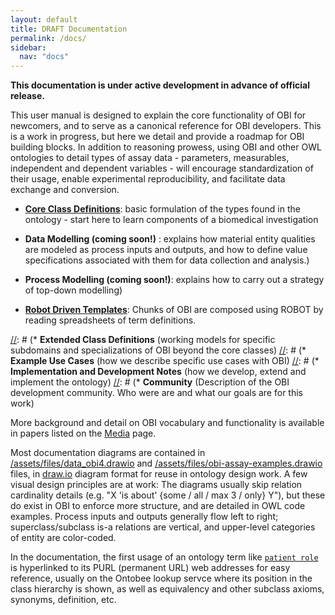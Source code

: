 ```yaml
---
layout: default
title: DRAFT Documentation
permalink: /docs/
sidebar:
  nav: "docs"
---
```


[//]: # (Please put comments like this one into the text to communicate with other OBI-ers)
**This documentation is under active development in advance of official release.**

This user manual is designed to explain the core functionality of OBI for newcomers, and to serve as a canonical reference for OBI developers. This is a work in progress, but here we detail and provide a roadmap for OBI building blocks.  In addition to reasoning prowess, using OBI and other OWL ontologies to detail types of assay data - parameters, measurables, independent and dependent variables - will encourage standardization of their usage, enable experimental reproducibility, and facilitate data exchange and conversion.

* **[Core Class Definitions](/docs/core-classes/)**: basic formulation of the types found in the ontology - start here to learn components of a biomedical investigation

* **Data Modelling (coming soon!)** <!-- [Data Modelling](/docs/data-intro/) -->: explains how material entity qualities are modeled as process inputs and outputs, and how to define value specifications associated with them for data collection and analysis.)

* **Process Modelling (coming soon!)<!-- [Process Modelling](/docs/process-intro/) -->**: explains how to carry out a strategy of top-down modelling)

<!-- * **[Data Types](/docs/data-types/)**: Basic ways to represent numeric, categorical, date, and duration datums) -->

* **[Robot Driven Templates](/docs/robot-intro)**: Chunks of OBI are composed using ROBOT by reading spreadsheets of term definitions.

[//]: # (* **Extended Class Definitions** (working models for specific subdomains and specializations of OBI beyond the core classes) 
[//]: # (* **Example Use Cases** (how we describe specific use cases with OBI) 
[//]: # (* **Implementation and Development Notes** (how we develop, extend and implement the ontology)
[//]: # (* **Community** (Description of the OBI development community. Who were are and what our goals are for this work)

More background and detail on OBI vocabulary and functionality is available in papers listed on the [Media](/media/) page.

Most documentation diagrams are contained in [/assets/files/data_obi4.drawio](/assets/files/data_obi4.drawio) and [/assets/files/obi-assay-examples.drawio](/assets/files/obi-assay-examples.drawio) files, in [draw.io](http://draw.io) diagram format for reuse in ontology design work.  A few visual design principles are at work: The diagrams usually skip relation cardinality details (e.g. "X 'is about' {some / all / max 3 / only} Y"), but these do exist in OBI to enforce more structure, and are detailed in OWL code examples.  Process inputs and outputs generally flow left to right; superclass/subclass is-a relations are vertical, and upper-level categories of entity are color-coded.

<!-- Instance data for a number of the examples is provided in a [/assets/files/obi-examples.owl](/assets/files/obi-examples.owl) which can be viewed on its own in Protege, or by including it as an ontology import in OBI (or visa versa). -->

In the documentation, the first usage of an ontology term like [`patient role`](http://purl.obolibrary.org/obo/OBI_0000093) is hyperlinked to its PURL (permanent URL) web addresses for easy reference, usually on the Ontobee lookup servce where its position in the class hierarchy is shown, as well as equivalency and other subclass axioms, synonyms, definition, etc.


